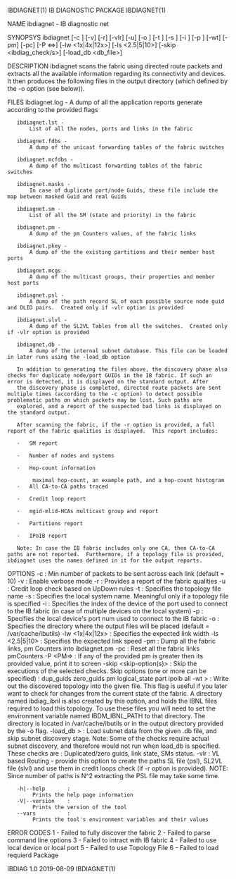 IBDIAGNET(1)                                                                                IB DIAGNOSTIC PACKAGE                                                                                IBDIAGNET(1)



NAME
       ibdiagnet - IB diagnostic net

SYNOPSYS
       ibdiagnet [-c <count>] [-v] [-r] [-vlr] [-u] [-o <out-dir>]
         [-t <topo-file>] [-s <sys-name>] [-i <dev-index>] [-p <port-num>] [-wt]
         [-pm] [-pc] [-P <<PM>=<Value>>]
         [-lw <1x|4x|12x>] [-ls <2.5|5|10>]
         [-skip <ibdiag_check/s>] [-load_db <db_file>]

DESCRIPTION
       ibdiagnet scans the fabric using directed route packets and extracts all the available information regarding its connectivity and devices.  It then produces the following files in the output
       directory (which defined by the -o option (see below)).

FILES
       ibdiagnet.log -
           A dump of all the application reports generate according to the provided flags

       ibdiagnet.lst -
           List of all the nodes, ports and links in the fabric

       ibdiagnet.fdbs -
           A dump of the unicast forwarding tables of the fabric switches

       ibdiagnet.mcfdbs -
           A dump of the multicast forwarding tables of the fabric switches

       ibdiagnet.masks -
           In case of duplicate port/node Guids, these file include the map between masked Guid and real Guids

       ibdiagnet.sm -
           List of all the SM (state and priority) in the fabric

       ibdiagnet.pm -
           A dump of the pm Counters values, of the fabric links

       ibdiagnet.pkey -
           A dump of the the existing partitions and their member host ports

       ibdiagnet.mcgs -
           A dump of the multicast groups, their properties and member host ports

       ibdiagnet.psl -
           A dump of the path record SL of each possible source node guid and DLID pairs.  Created only if -vlr option is provided

       ibdiagnet.slvl -
           A dump of the SL2VL Tables from all the switches.  Created only if -vlr option is provided

       ibdiagnet.db -
           A dump of the internal subnet database. This file can be loaded in later runs using the -load_db option

       In addition to generating the files above, the discovery phase also checks for duplicate node/port GUIDs in the IB fabric. If such an error is detected, it is displayed on the standard output. After
       the discovery phase is completed, directed route packets are sent multiple times (according to the -c option) to detect possible problematic paths on which packets may be lost. Such paths are
       explored, and a report of the suspected bad links is displayed on the standard output.

       After scanning the fabric, if the -r option is provided, a full report of the fabric qualities is displayed.  This report includes:

       ·   SM report

       ·   Number of nodes and systems

       ·   Hop-count information

            maximal hop-count, an example path, and a hop-count histogram
       ·   All CA-to-CA paths traced

       ·   Credit loop report

       ·   mgid-mlid-HCAs multicast group and report

       ·   Partitions report

       ·   IPoIB report

       Note: In case the IB fabric includes only one CA, then CA-to-CA paths are not reported.  Furthermore, if a topology file is provided, ibdiagnet uses the names defined in it for the output reports.

OPTIONS
       -c <count>      :
            Min number of packets to be sent across each link (default = 10)
       -v              :
            Enable verbose mode
       -r              :
            Provides a report of the fabric qualities
       -u              :
            Credit loop check based on UpDown rules
       -t <topo-file>  :
            Specifies the topology file name
       -s <sys-name>   :
            Specifies the local system name. Meaningful only if a topology file is specified
       -i <dev-index>  :
            Specifies the index of the device of the port used to connect to the IB fabric (in case of multiple devices on the local system)
       -p <port-num>   :
            Specifies the local device's port num used to connect to the IB fabric
       -o <out-dir>    :
            Specifies the directory where the output files will be placed (default = /var/cache/ibutils)
       -lw <1x|4x|12x> :
            Specifies the expected link width
       -ls <2.5|5|10>  :
            Specifies the expected link speed
       -pm             :
            Dump all the fabric links, pm Counters into ibdiagnet.pm
       -pc             :
            Reset all the fabric links pmCounters
       -P <PM=<Trash>> :
            If any of the provided pm is greater then its provided value, print it to screen
       -skip <skip-option(s)> :
            Skip the executions of the selected checks. Skip options (one or more can be specified) : dup_guids  zero_guids pm logical_state part ipoib all
       -wt <file-name>> :
            Write out the discovered topology into the given file. This flag is useful if you later want to check for changes from the current state of the fabric. A directory named ibdiag_ibnl is also
           created by this option, and holds the IBNL files required to load this topology. To use these files you will need to set the environment variable named IBDM_IBNL_PATH to that directory. The
           directory is located in /var/cache/ibutils or in the output directory provided by the -o flag.
       -load_db <file-name>> :
            Load subnet data from the given .db file, and skip subnet discovery stage. Note: Some of the checks require actual subnet discovery, and therefore would not run when load_db is specified. These
           checks are : Duplicated/zero guids, link state, SMs status.
       -vlr :
            VL based Routing - provide this option to create the paths SL file (psl), SL2VL file (slvl) and use them in credit loops check (if -r option is provided).
               NOTE: Since number of paths is N^2 extracting the PSL file may take some time.

       -h|--help       :
            Prints the help page information
       -V|--version    :
            Prints the version of the tool
       --vars          :
            Prints the tool's environment variables and their values

ERROR CODES
       1 - Failed to fully discover the fabric
       2 - Failed to parse command line options
       3 - Failed to intract with IB fabric
       4 - Failed to use local device or local port
       5 - Failed to use Topology File
       6 - Failed to load requierd Package



IBDIAG 1.0                                                                                        2019-08-09                                                                                     IBDIAGNET(1)
